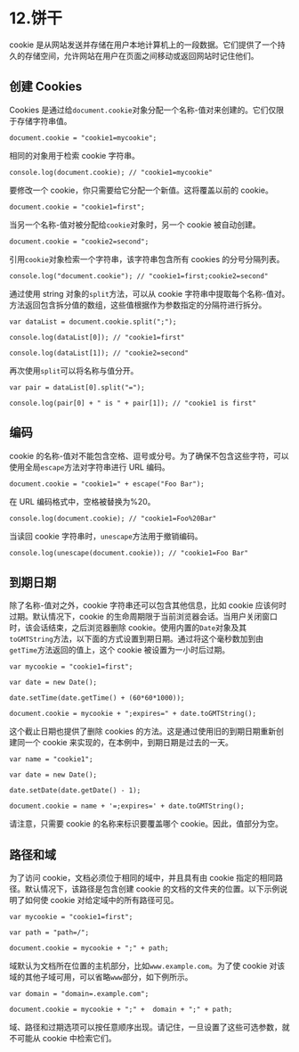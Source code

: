 # 12.饼干

cookie 是从网站发送并存储在用户本地计算机上的一段数据。它们提供了一个持久的存储空间，允许网站在用户在页面之间移动或返回网站时记住他们。

## 创建 Cookies

Cookies 是通过给`document.cookie`对象分配一个名称-值对来创建的。它们仅限于存储字符串值。

`document.cookie = "cookie1=mycookie";`

相同的对象用于检索 cookie 字符串。

`console.log(document.cookie); // "cookie1=mycookie"`

要修改一个 cookie，你只需要给它分配一个新值。这将覆盖以前的 cookie。

`document.cookie = "cookie1=first";`

当另一个名称-值对被分配给`cookie`对象时，另一个 cookie 被自动创建。

`document.cookie = "cookie2=second";`

引用`cookie`对象检索一个字符串，该字符串包含所有 cookies 的分号分隔列表。

`console.log("document.cookie"); // "cookie1=first;cookie2=second"`

通过使用 string 对象的`split`方法，可以从 cookie 字符串中提取每个名称-值对。方法返回包含拆分值的数组，这些值根据作为参数指定的分隔符进行拆分。

`var dataList = document.cookie.split(";");`

`console.log(dataList[0]); // "cookie1=first"`

`console.log(dataList[1]); // "cookie2=second"`

再次使用`split`可以将名称与值分开。

`var pair = dataList[0].split("=");`

`console.log(pair[0] + " is " + pair[1]); // "cookie1 is first"`

## 编码

cookie 的名称-值对不能包含空格、逗号或分号。为了确保不包含这些字符，可以使用全局`escape`方法对字符串进行 URL 编码。

`document.cookie = "cookie1=" + escape("Foo Bar");`

在 URL 编码格式中，空格被替换为%20。

`console.log(document.cookie); // "cookie1=Foo%20Bar"`

当读回 cookie 字符串时，`unescape`方法用于撤销编码。

`console.log(unescape(document.cookie)); // "cookie1=Foo Bar"`

## 到期日期

除了名称-值对之外，cookie 字符串还可以包含其他信息，比如 cookie 应该何时过期。默认情况下，cookie 的生命周期限于当前浏览器会话。当用户关闭窗口时，该会话结束，之后浏览器删除 cookie。使用内置的`Date`对象及其`toGMTString`方法，以下面的方式设置到期日期。通过将这个毫秒数加到由`getTime`方法返回的值上，这个 cookie 被设置为一小时后过期。

`var mycookie = "cookie1=first";`

`var date = new Date();`

`date.setTime(date.getTime() + (60*60*1000));`

`document.cookie = mycookie + ";expires=" + date.toGMTString();`

这个截止日期也提供了删除 cookies 的方法。这是通过使用旧的到期日期重新创建同一个 cookie 来实现的，在本例中，到期日期是过去的一天。

`var name = "cookie1";`

`var date = new Date();`

`date.setDate(date.getDate() - 1);`

`document.cookie = name + '=;expires=' + date.toGMTString();`

请注意，只需要 cookie 的名称来标识要覆盖哪个 cookie。因此，值部分为空。

## 路径和域

为了访问 cookie，文档必须位于相同的域中，并且具有由 cookie 指定的相同路径。默认情况下，该路径是包含创建 cookie 的文档的文件夹的位置。以下示例说明了如何使 cookie 对给定域中的所有路径可见。

`var mycookie = "cookie1=first";`

`var path = "path=/";`

`document.cookie = mycookie + ";" + path;`

域默认为文档所在位置的主机部分，比如`www.example.com`。为了使 cookie 对该域的其他子域可用，可以省略`www`部分，如下例所示。

`var domain = "domain=.example.com";`

`document.cookie = mycookie + ";" +  domain + ";" + path;`

域、路径和过期选项可以按任意顺序出现。请记住，一旦设置了这些可选参数，就不可能从 cookie 中检索它们。
